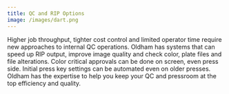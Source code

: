 ```yaml
---
title: QC and RIP Options
image: /images/dart.png
---
```

Higher job throughput, tighter cost control and limited operator time require new approaches to internal QC operations. Oldham has systems that can speed up RIP output, improve image quality and check color, plate files and file alterations. Color critical approvals can be done on screen, even press side. Initial press key settings can be automated even on older presses. Oldham has the expertise to help you keep your QC and pressroom at the top efficiency and quality.
